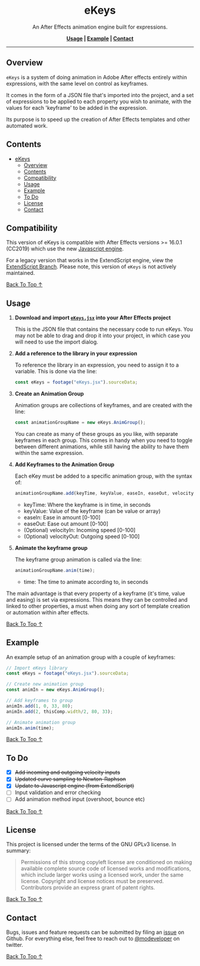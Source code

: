 <!-- Links -->
[Back To Top ↑]: #ekeys

<div align="center">

# eKeys

An After Effects animation engine built for expressions.

**[Usage](#usage) | [Example](#example) | [Contact](#contact)**

---

</div>

## Overview

`eKeys` is a system of doing animation in Adobe After effects entirely within expressions, with the same level on control as keyframes.

It comes in the form of a JSON file that's imported into the project, and a set of expressions to be applied to each property you wish to animate, with the values for each 'keyframe' to be added in the expression.

Its purpose is to speed up the creation of After Effects templates and other automated work.

## Contents

- [eKeys](#ekeys)
  - [Overview](#overview)
  - [Contents](#contents)
  - [Compatibility](#compatibility)
  - [Usage](#usage)
  - [Example](#example)
  - [To Do](#to-do)
  - [License](#license)
  - [Contact](#contact)

## Compatibility

This version of eKeys is compatible with After Effects versions >= 16.0.1 (CC2019) which use the new [Javascript engine](https://helpx.adobe.com/after-effects/using/expression-language-reference.html).

For a legacy version that works in the ExtendScript engine, view the [ExtendScript Branch](https://github.com/motiondeveloper/ekeys/tree/extendscript). Please note, this version of `eKeys` is not actively maintained.

[Back To Top ↑]

## Usage

1. **Download and import [`eKeys.jsx`](https://github.com/motiondeveloper/eKeys/raw/master/eKeys.jsx) into your After Effects project**

   This is the JSON file that contains the necessary code to run eKeys. You may not be able to drag and drop it into your project, in which case you will need to use the import dialog.

2. **Add a reference to the library in your expression**

   To reference the library in an expression, you need to assign it to a variable. This is done via the line:

   ```javascript
   const eKeys = footage("eKeys.jsx").sourceData;
   ```

3. **Create an Animation Group**

   Animation groups are collections of keyframes, and are created with the line:

   ```javascript
   const animationGroupName = new eKeys.AnimGroup();
   ```

   You can create as many of these groups as you like, with separate keyframes in each group. This comes in handy when you need to toggle between different animations, while still having the ability to have them within the same expression.

4. **Add Keyframes to the Animation Group**

   Each eKey must be added to a specific animation group, with the syntax of:

   ```javascript
   animationGroupName.add(keyTime, keyValue, easeIn, easeOut, velocityIn, velocityOut);
   ```

   - keyTime: Where the keyframe is in time, in seconds
   - keyValue: Value of the keyframe (can be value or array)
   - easeIn: Ease in amount [0-100]
   - easeOut: Ease out amount [0-100]
   - (Optional) velocityIn: Incoming speed [0-100]
   - (Optional) velocityOut: Outgoing speed [0-100]

5. **Animate the keyframe group**

    The keyframe group animation is called via the line:

    ```javascript
    animationGroupName.anim(time);
    ````

    - time: The time to animate according to, in seconds

The main advantage is that every property of a keyframe (it's time, value and easing) is set via expressions. This means they can be controlled and linked to other properties, a must when doing any sort of template creation or automation within after effects.

[Back To Top ↑]

## Example

An example setup of an animation group with a couple of keyframes:

```javascript
// Import eKeys library
const eKeys = footage("eKeys.jsx").sourceData;

// Create new animation group
const animIn = new eKeys.AnimGroup();

// Add keyframes to group
animIn.add(1, 0, 33, 80);
animIn.add(2, thisComp.width/2, 80, 33);

// Animate animation group
animIn.anim(time);
```

[Back To Top ↑]

## To Do

- [x] ~~Add incoming and outgoing velocity inputs~~
- [x] ~~Updated curve sampling to Newton-Raphson~~
- [x] ~~Update to Javascript engine (from ExtendScript)~~
- [ ] Input validation and error checking
- [ ] Add animation method input (overshoot, bounce etc)

[Back To Top ↑]

## License

This project is licensed under the terms of the GNU GPLv3 license. In summary:

> Permissions of this strong copyleft license are conditioned on making available complete source code of licensed works and modifications, which include larger works using a licensed work, under the same license. Copyright and license notices must be preserved. Contributors provide an express grant of patent rights.

[Back To Top ↑]

## Contact

Bugs, issues and feature requests can be submitted by filing an [issue](https://github.com/motiondeveloper/ekeys/issues) on Github. For everything else, feel free to reach out to [@modeveloper](https://twitter.com/modeveloper) on twitter.

[Back To Top ↑]